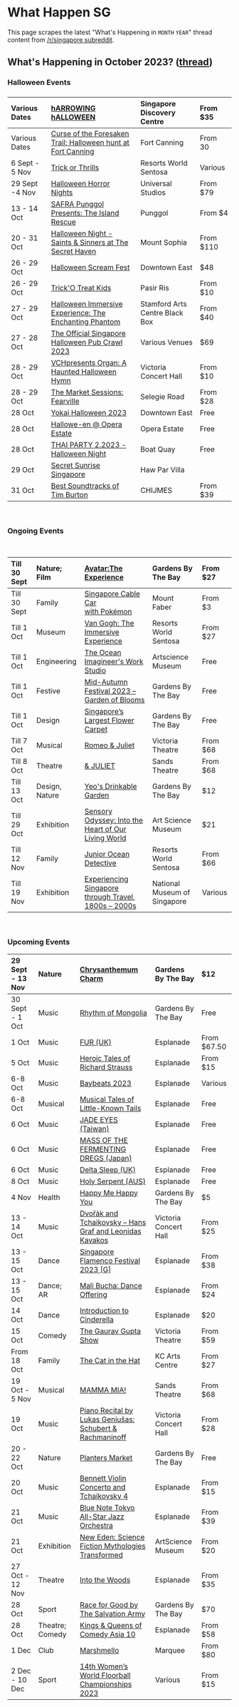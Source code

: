 # What Happen SG

This page scrapes the latest "What's Happening in `MONTH` `YEAR`" thread content from [/r/singapore subreddit](https://www.reddit.com/r/singapore/).

<!-- START HAPPENING -->
## What's Happening in October 2023? ([thread](https://www.reddit.com/r/singapore/comments/16snr6f/whats_happening_in_october_2023/))

### Halloween Events

### 

|Various Dates|[hARROWING hALLOWEEN](https://www.defencecollectivesg.com/harrowing-halloween-3/)|Singapore Discovery Centre|From $35|
|:-|:-|:-|:-|
|Various Dates|[Curse of the Foresaken Trail: Halloween hunt at Fort Canning](https://allevents.in/singapore/curse-of-the-foresaken-trail-halloween-hunt-at-fort-canning/10000720967512237)|Fort Canning|From 30|
|6 Sept - 5 Nov|[Trick or Thrills](https://www.rwsentosa.com/en/promotions/attractions/trick-or-thrills)|Resorts World Sentosa|Various|
|29 Sept -4 Nov |[Halloween Horror Nights](https://www.rwsentosa.com/en/promotions/attractions/hhn11)|Universal Studios|From $79|
|13 - 14 Oct|[SAFRA Punggol Presents: The Island Rescue](https://www.safra.sg/whats-on/safra-punggol-pororo-halloween?utm_source=ByKidO&utm_medium=cpc&utm_campaign=PG_Halloween_2023&utm_id=PG_Halloween_2023_ByKidO_Listicle)|Punggol|From $4|
|20 - 31 Oct|[Halloween Night - Saints & Sinners at The Secret Haven](https://allevents.in/singapore/halloween-night-saints-and-sinners-at-the-secret-haven/10000704509967277)|Mount Sophia|From $110|
|26 - 29 Oct|[Halloween Scream Fest](https://www.downtowneast.com.sg/whats-on/events/details/halloween-scream-fest-2023)|Downtown East|$48|
|26 - 29 Oct|[Trick'O Treat Kids](https://seductivebee.com/products/tricko-treat-kids)|Pasir Ris|From $10|
|27 - 29 Oct|[Halloween Immersive Experience: The Enchanting Phantom](https://www.sistic.com.sg/events/VLite46929_1023)|Stamford Arts Centre Black Box|From $40|
|27 - 28 Oct|[The Official Singapore Halloween Pub Crawl 2023](https://allevents.in/singapore/%E2%98%85-the-official-singapore-halloween-pub-crawl-2023-%E2%98%85/80007902380544)|Various Venues|$69|
|28 - 29 Oct|[VCHpresents Organ: A Haunted Halloween Hymn](https://www.sistic.com.sg/events/ORT2343-1)|Victoria Concert Hall|From $10|
|28 - 29 Oct|[The Market Sessions: Fearville](https://allevents.in/singapore/the-market-sessions-fearville/80002457161457)|Selegie Road|From $28|
|28 Oct|[Yokai Halloween 2023](https://www.downtowneast.com.sg/whats-on/events/details/yokai-halloween-2023)|Downtown East|Free|
|28 Oct|[Hallowe-en @ Opera Estate](https://tinyurl.com/39dkcsru)|Opera Estate|Free|
|28 Oct|[THAI PARTY 2.2023 - Halloween Night](https://allevents.in/singapore/thai-party-22023-halloween-night/200025399370655)|Boat Quay|Free|
|29 Oct|[Secret Sunrise Singapore](https://allevents.in/singapore/secret-sunrise-singapore-sunset-full-moon-halloween/200025399346239)|Haw Par Villa||
|31 Oct|[Best Soundtracks of Tim Burton](https://feverup.com/m/138842?utm_source=affiliate&utm_medium=impact&utm_campaign=138842&utm_content=1339408_Allevents%20Informations%20Pvt%20Ltd&irclickid=0-eSPt1ZPxyPTb7yti3tZ3biUkFRrtwV50C9Xg0&utm_term=1396783&irgwc=1)|CHIJMES|From $39|

&#x200B;

### Ongoing Events

&#x200B;

|Till 30 Sept|Nature; Film|[Avatar:The Experience](https://www.gardensbythebay.com.sg/en/things-to-do/calendar-of-events/cloud-forest-featuring-avatar-the-experience.html)|Gardens By The Bay|From $27|
|:-|:-|:-|:-|:-|
|Till 30 Sept|Family|[Singapore Cable Car with Pokémon](https://www.sentosa.com.sg/en/things-to-do/attractions/singapore-cable-car/)|Mount Faber|From $3|
|Till 1 Oct|Museum|[Van Gogh: The Immersive Experience](https://www.sentosa.com.sg/en/things-to-do/events/van-gogh-the-immersive-experience/)|Resorts World Sentosa|From $27|
|Till 1 Oct|Engineering|[The Ocean Imagineer's Work Studio](https://www.marinabaysands.com/museum/events/ocean-imagineers-work-studio.html)|Artscience Museum|Free|
|Till 1 Oct|Festive|[Mid-Autumn Festival 2023 – Garden of Blooms](https://www.gardensbythebay.com.sg/en/things-to-do/calendar-of-events/mid-autumn-festival-2023-garden-of-blooms.html)|Gardens By The Bay|Free|
|Till 1 Oct|Design|[Singapore’s Largest Flower Carpet](https://www.gardensbythebay.com.sg/en/things-to-do/calendar-of-events/flower-carpet.html)|Gardens By The Bay|Free|
|Till 7 Oct|Musical|[Romeo & Juliet](https://www.sistic.com.sg/events/romeo1023?cid=abaproductions-hmrtb-romeo1023)|Victoria Theatre|From $68|
|Till 8 Oct|Theatre|[& JULIET](https://www.marinabaysands.com/entertainment/shows/juliet.html)|Sands Theatre|From $68|
|Till 13 Oct|Design, Nature|[Yeo's Drinkable Garden](https://www.gardensbythebay.com.sg/en/things-to-do/calendar-of-events/yeo-s-drinkable-garden.html)|Gardens By The Bay|$12|
|Till 29 Oct|Exhibition|[Sensory Odyssey: Into the Heart of Our Living World](https://www.marinabaysands.com/museum/exhibitions/sensory-odyssey.html)|Art Science Museum|$21|
|Till 12 Nov|Family|[Junior Ocean Detective](https://www.sentosa.com.sg/en/things-to-do/events/junior-ocean-detective/)|Resorts World Sentosa|From $66|
|Till 19 Nov|Exhibition|[Experiencing Singapore through Travel, 1800s – 2000s](https://www.nhb.gov.sg/nationalmuseum/our-exhibitions/exhibition-list/now-boarding)|National Museum of Singapore|Various|

&#x200B;

### Upcoming Events

|29 Sept - 13 Nov|Nature|[Chrysanthemum Charm](https://www.gardensbythebay.com.sg/en/things-to-do/calendar-of-events/chrysanthemum-charm-2023.html)|Gardens By The Bay|$12|
|:-|:-|:-|:-|:-|
|30 Sept - 1 Oct|Music|[Rhythm of Mongolia](https://www.gardensbythebay.com.sg/en/things-to-do/calendar-of-events/rhythm-of-mongolia.html)|Gardens By The Bay|Free|
|1 Oct|Music|[FUR (UK)](https://www.esplanade.com/whats-on/festivals-and-series/series/2023/mosaic-music-series/fur)|Esplanade|From $67.50|
|5 Oct|Music|[Heroic Tales of Richard Strauss](https://www.esplanade.com/whats-on/2023/heroic-tales-of-richard-strauss)|Esplanade |From $15|
|6-8 Oct|Music|[Baybeats 2023](https://www.esplanade.com/whats-on/festivals-and-series/festivals/2023/baybeats)|Esplanade|Various|
|6-8 Oct|Musical|[Musical Tales of Little-Known Tails](https://www.esplanade.com/whats-on/festivals-and-series/festivals/2023/octoburst/musical-tales-of-little-known-tails)|Esplanade|Free|
|6 Oct|Music|[JADE EYES (Taiwan)](https://www.esplanade.com/whats-on/festivals-and-series/festivals/2023/baybeats/line-up/jade-eyes)|Esplanade|Free|
|6 Oct|Music|[MASS OF THE FERMENTING DREGS (Japan)](https://www.esplanade.com/whats-on/festivals-and-series/festivals/2023/baybeats/line-up/mass-of-the-fermenting-dregs)|Esplanade|Free|
|6 Oct|Music|[Delta Sleep (UK)](https://www.esplanade.com/whats-on/festivals-and-series/festivals/2023/baybeats/line-up/delta-sleep)|Esplanade|Free|
|8 Oct|Music|[Holy Serpent (AUS)](https://www.esplanade.com/whats-on/festivals-and-series/festivals/2023/baybeats/line-up/holy-serpent)|Esplanade|Free|
| 4 Nov|Health|[Happy Me Happy You](https://www.gardensbythebay.com.sg/en/things-to-do/calendar-of-events/Happy-Me-Happy-You.html)|Gardens By The Bay|$5|
|13 - 14 Oct|Music|[Dvořák and Tchaikovsky – Hans Graf and Leonidas Kavakos](https://www.sso.org.sg/whats-on/sso-gala-dvorak-tchaikovsky-hans-graf-leonidas-kavakos)|Victoria Concert Hall|From $25|
|13 - 15 Oct|Dance|[Singapore Flamenco Festival 2023 \[G\]](https://www.sistic.com.sg/events/flamenco1023)|Esplanade|From $38|
|13 - 15 Oct|Dance; AR|[Mali Bucha: Dance Offering](https://www.esplanade.com/whats-on/festivals-and-series/series/dans-focus/events/mali-bucha-dance-offering)|Esplanade|From $24|
|14 Oct|Dance|[Introduction to Cinderella](https://www.esplanade.com/whats-on/festivals-and-series/series/2023/dance-appreciation-series/introduction-to-cinderella)|Esplanade|$20|
|15 Oct|Comedy|[The Gaurav Gupta Show](https://www.sistic.com.sg/events/gaurav1023)|Victoria Theatre|From $59|
|From 18 Oct|Family|[The Cat in the Hat](https://www.sistic.com.sg/events/cat1123)|KC Arts Centre|From $27|
|19 Oct - 5 Nov|Musical|[MAMMA MIA!](https://www.marinabaysands.com/entertainment/shows/mamma-mia.html)|Sands Theatre|From $68|
|19 Oct|Music|[Piano Recital by Lukas Geniušas: Schubert & Rachmaninoff](https://www.sistic.com.sg/events/lukas1023)|Victoria Concert Hall|From $28|
|20 - 22 Oct|Nature|[Planters Market](https://www.gardensbythebay.com.sg/en/things-to-do/calendar-of-events/planters-market-at-gardens-by-the-bay.html)|Gardens By The Bay|Free|
|20 Oct|Music|[Bennett Violin Concerto and Tchaikovsky 4](https://www.esplanade.com/whats-on/2023/bennett-violin-concerto-and-tchaikovsky-4)|Esplanade|From $15|
|21 Oct|Music|[Blue Note Tokyo All-Star Jazz Orchestra](https://www.esplanade.com/whats-on/festivals-and-series/series/2023/mosaic-music-series/blue-note-tokyo-all-star-jazz-orchestra)|Esplanade|From $39|
|21 Oct|Exhibition|[New Eden: Science Fiction Mythologies Transformed](https://www.marinabaysands.com/museum/exhibitions/new-eden.html)|ArtScience Museum|From $20|
|27 Oct - 12 Nov|Theatre|[Into the Woods](https://www.esplanade.com/whats-on/2023/into-the-woods)|Esplanade|From $35|
|28 Oct|Sport|[Race for Good by The Salvation Army](https://www.gardensbythebay.com.sg/en/things-to-do/calendar-of-events/race-for-good-by-the-salvation-army.html)|Gardens By The Bay|$70|
|28 Oct|Theatre; Comedy|[Kings & Queens of Comedy Asia 10](https://www.esplanade.com/whats-on/2023/kings-and-queens-of-comedy-asia-10)|Esplanade|From $58|
|1 Dec|Club|[Marshmello](https://marqueesingapore.com/event/marquee-presents-marshmello/)|Marquee|From $80|
|2 Dec - 10 Dec|Sport|[14th Women’s World Floorball Championships 2023](https://www.sistic.com.sg/events/wfc2023?cid=hmrtb-wfc2023)|Various|From $15|

&#x200B;
<!-- END HAPPENING -->
